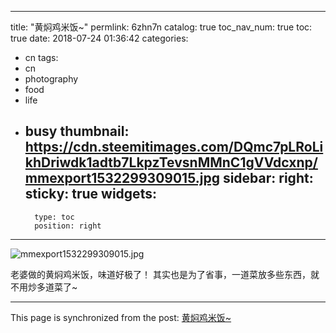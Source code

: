 
---
title: "黄焖鸡米饭~"
permlink: 6zhn7n
catalog: true
toc_nav_num: true
toc: true
date: 2018-07-24 01:36:42
categories:
- cn
tags:
- cn
- photography
- food
- life
- busy
thumbnail: https://cdn.steemitimages.com/DQmc7pLRoLikhDriwdk1adtb7LkpzTevsnMMnC1gVVdcxnp/mmexport1532299309015.jpg
sidebar:
    right:
        sticky: true
widgets:
    -
        type: toc
        position: right
---


![mmexport1532299309015.jpg](https://cdn.steemitimages.com/DQmc7pLRoLikhDriwdk1adtb7LkpzTevsnMMnC1gVVdcxnp/mmexport1532299309015.jpg)

老婆做的黄焖鸡米饭，味道好极了！
其实也是为了省事，一道菜放多些东西，就不用炒多道菜了~

- - -

This page is synchronized from the post: [黄焖鸡米饭~](https://steemit.com/@andrewma/6zhn7n)

